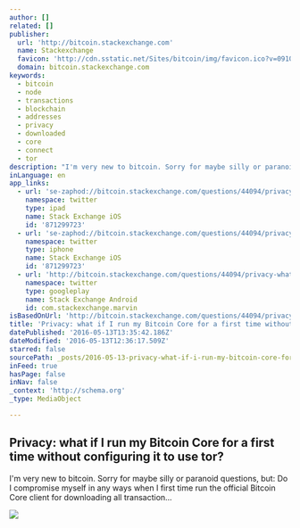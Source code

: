 ```yaml
---
author: []
related: []
publisher:
  url: 'http://bitcoin.stackexchange.com'
  name: Stackexchange
  favicon: 'http://cdn.sstatic.net/Sites/bitcoin/img/favicon.ico?v=0910168c5c65'
  domain: bitcoin.stackexchange.com
keywords:
  - bitcoin
  - node
  - transactions
  - blockchain
  - addresses
  - privacy
  - downloaded
  - core
  - connect
  - tor
description: "I'm very new to bitcoin. Sorry for maybe silly or paranoid questions, but: Do I compromise myself in any ways when I first time run the official Bitcoin Core client for downloading all transaction..."
inLanguage: en
app_links:
  - url: 'se-zaphod://bitcoin.stackexchange.com/questions/44094/privacy-what-if-i-run-my-bitcoin-core-for-a-first-time-without-configuring-it-t'
    namespace: twitter
    type: ipad
    name: Stack Exchange iOS
    id: '871299723'
  - url: 'se-zaphod://bitcoin.stackexchange.com/questions/44094/privacy-what-if-i-run-my-bitcoin-core-for-a-first-time-without-configuring-it-t'
    namespace: twitter
    type: iphone
    name: Stack Exchange iOS
    id: '871299723'
  - url: 'http://bitcoin.stackexchange.com/questions/44094/privacy-what-if-i-run-my-bitcoin-core-for-a-first-time-without-configuring-it-t'
    namespace: twitter
    type: googleplay
    name: Stack Exchange Android
    id: com.stackexchange.marvin
isBasedOnUrl: 'http://bitcoin.stackexchange.com/questions/44094/privacy-what-if-i-run-my-bitcoin-core-for-a-first-time-without-configuring-it-t'
title: 'Privacy: what if I run my Bitcoin Core for a first time without configuring it to use tor?'
datePublished: '2016-05-13T13:35:42.186Z'
dateModified: '2016-05-13T12:36:17.509Z'
starred: false
sourcePath: _posts/2016-05-13-privacy-what-if-i-run-my-bitcoin-core-for-a-first-time-with.md
inFeed: true
hasPage: false
inNav: false
_context: 'http://schema.org'
_type: MediaObject

---
```

<article style=""><h1>Privacy: what if I run my Bitcoin Core for a first time without configuring it to use tor?</h1><p>I'm very new to bitcoin. Sorry for maybe silly or paranoid questions, but: Do I compromise myself in any ways when I first time run the official Bitcoin Core client for downloading all transaction...</p><img src="http://cdn.sstatic.net/Sites/bitcoin/img/apple-touch-icon.png?v=a43e5a337e6b&amp;a" /></article>